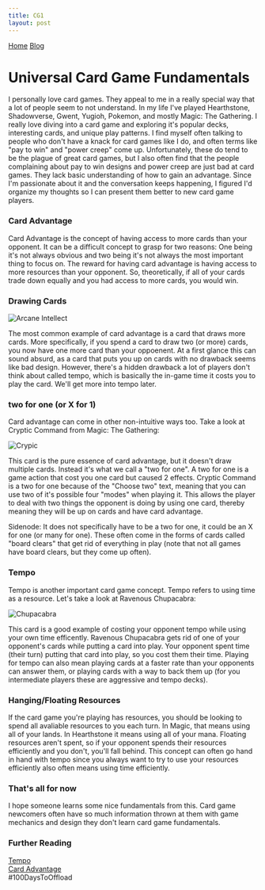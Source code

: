 ```yaml
---
title: CG1
layout: post
---
```


<head>
  <meta charset="UTF-8">
  <title>time to open blogs...</title>
  <link rel="shortcut icon" href="favicon.ico">
</head>
<div id="topbar">
  <a href="../index.html">Home</a> <a href="../blogindex.html">Blog</a>
</div>

# Universal Card Game Fundamentals  

I personally love card games. They appeal to me in a really special way that a lot of people seem to not understand. In my life I've played Hearthstone, Shadowverse, Gwent, Yugioh, Pokemon, and mostly Magic: The Gathering. I really love diving into a card game and exploring it's popular decks, interesting cards, and unique play patterns. I find myself often talking to people who don't have a knack for card games like I do, and often terms like "pay to win" and "power creep" come up. Unfortunately, these do tend to be the plague of great card games, but I also often find that the people complaining about pay to win designs and power creep are just bad at card games. They lack basic understanding of how to gain an advantage. Since I'm passionate about it and the conversation keeps happening, I figured I'd organize my thoughts so I can present them better to new card game players.  

### Card Advantage  

Card Advantage is the concept of having access to more cards than your opponent.  It can be a difficult concept to grasp for two reasons: One being it's not always obvious and two being it's not always the most important thing to focus on. The reward for having card advantage is having access to more resources than your opponent. So, theoretically, if all of your cards trade down equally and you had access to more cards, you would win.  

### Drawing Cards

![Arcane Intellect][Arcane Intellect]  

The most common example of card advantage is a card that draws more cards. More specifically, if you spend a card to draw two (or more) cards, you now have one more card than your oppoenent. At a first glance this can sound absurd, as a card that puts you up on cards with no drawback seems like bad design.  However, there's a hidden drawback a lot of players don't think about called tempo, which is basically the in-game time it costs you to play the card. We'll get more into tempo later.  

### two for one (or X for 1)

Card advantage can come in other non-intuitive ways too.  Take a look at Cryptic Command from Magic: The Gathering:  

![Crypic][Cryptic]  

This card is the pure essence of card advantage, but it doesn't draw multiple cards.  Instead it's what we call a "two for one".  A two for one is a game action that cost you one card but caused 2 effects. Cryptic Command is a two for one because of the "Choose two" text, meaning that you can use two of it's possible four "modes" when playing it. This allows the player to deal with two things the opponent is doing by using one card, thereby meaning they will be up on cards and have card advantage.  

Sidenode: It does not specifically have to be a two for one, it could be an X for one (or many for one).  These often come in the forms of cards called "board clears" that get rid of everything in play (note that not all games have board clears, but they come up often).  

### Tempo

Tempo is another important card game concept. Tempo refers to using time as a resource. Let's take a look at Ravenous Chupacabra:  

![Chupacabra][Chup]

This card is a good example of costing your opponent tempo while using your own time efficently. Ravenous Chupacabra gets rid of one of your opponent's cards while putting a card into play.  Your opponent spent time (their turn) putting that card into play, so you cost them their time. Playing for tempo can also mean playing cards at a faster rate than your opponents can answer them, or playing cards with a way to back them up (for you intermediate players these are aggressive and tempo decks).  

### Hanging/Floating Resources  

If the card game you're playing has resources, you should be looking to spend all avaliable resources to you each turn.  In Magic, that means using all of your lands. In Hearthstone it means using all of your mana.  Floating resources aren't spent, so if your opponent spends their resources efficiently and you don't, you'll fall behind. This concept can often go hand in hand with tempo since you always want to try to use your resources efficiently also often means using time efficiently.  

### That's all for now  

I hope someone learns some nice fundamentals from this. Card game newcomers often have so much information thrown at them with game mechanics and design they don't learn card game fundamentals.  

### Further Reading  

[Tempo](https://mtg.gamepedia.com/Tempo)  
[Card Advantage](https://mtg.gamepedia.com/Card_advantage)  
#100DaysToOffload  

[Arcane Intellect]: https://www.hearthstonetopdecks.com/wp-content/uploads/2014/03/arcane-intellect.png  
[Cryptic]: https://external-content.duckduckgo.com/iu/?u=https%3A%2F%2Ftse3.mm.bing.net%2Fth%3Fid%3DOIP.bYMuOFUp25HCREx6VU_wugHaKW%26pid%3DApi&f=1  
[Chup]: https://external-content.duckduckgo.com/iu/?u=https%3A%2F%2Fwww.magicbazar.fr%2Fimages%2Fcartes%2Frivals_of_ixalan%2Fravenous_chupacabra_.png&f=1&nofb=1